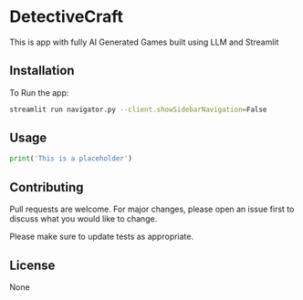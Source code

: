 # DetectiveCraft

This is app with fully AI Generated Games built using LLM and Streamlit

## Installation

To Run the app:

```bash
streamlit run navigator.py --client.showSidebarNavigation=False
```

## Usage

```python
print('This is a placeholder')
```

## Contributing

Pull requests are welcome. For major changes, please open an issue first
to discuss what you would like to change.

Please make sure to update tests as appropriate.

## License

None
